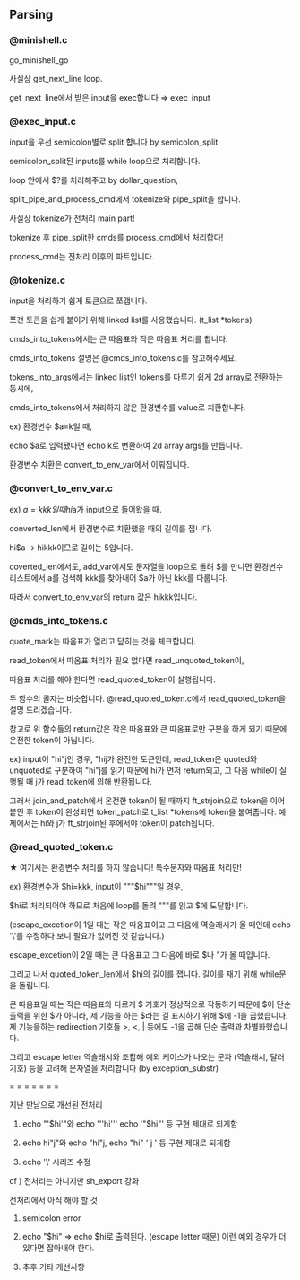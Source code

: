 ## Parsing

### @minishell.c

go_minishell_go 

사실상 get_next_line loop.

get_next_line에서 받은 input을 exec합니다 ⇒ exec_input

### @exec_input.c

input을 우선 semicolon별로 split 합니다 by semicolon_split

semicolon_split된 inputs를 while loop으로 처리합니다.

loop 안에서 $?를 처리해주고 by dollar_question,

split_pipe_and_process_cmd에서 tokenize와 pipe_split을 합니다.

사실상 tokenize가 전처리 main part!

tokenize 후 pipe_split한 cmds를 process_cmd에서 처리합다!

process_cmd는 전처리 이후의 파트입니다.

### @tokenize.c

input을 처리하기 쉽게 토큰으로 쪼갭니다.

쪼갠 토큰을 쉽게 붙이기 위해 linked list를 사용했습니다. (t_list *tokens)

cmds_into_tokens에서는 큰 따옴표와 작은 따옴표 처리를 합니다.

cmds_into_tokens 설명은 @cmds_into_tokens.c를 참고해주세요.

tokens_into_args에서는 linked list인 tokens를 다루기 쉽게 2d array로 전환하는 동시에,

cmds_into_tokens에서 처리하지 않은 환경변수를 value로 치환합니다.

ex) 환경변수 $a=k일 때,

echo $a로 입력됐다면 echo k로 변환하여 2d array args를 만듭니다.

환경변수 치환은 convert_to_env_var에서 이뤄집니다.

### @convert_to_env_var.c

ex) $a=kkk일 때 hi$a가 input으로 들어왔을 때.

converted_len에서 환경변수로 치환했을 때의 길이를 잽니다.

hi$a → hikkk이므로 길이는 5입니다. 

coverted_len에서도, add_var에서도 문자열을 loop으로 돌려 $를 만나면  환경변수 리스트에서 a를 검색해 kkk를 찾아내어 $a가 아닌 kkk를 다룹니다.

따라서 convert_to_env_var의 return 값은 hikkk입니다.

### @cmds_into_tokens.c

quote_mark는 따옴표가 열리고 닫히는 것을 체크합니다.

read_token에서 따옴표 처리가 필요 없다면 read_unquoted_token이,

따옴표 처리를 해야 한다면 read_quoted_token이 실행됩니다.

두 함수의 골자는 비슷합니다. @read_quoted_token.c에서 read_quoted_token을 설명 드리겠습니다.

참고로 위 함수들의 return값은 작은 따옴표와 큰 따옴표로만 구분을 하게 되기 때문에 온전한 token이 아닙니다.  

ex) input이 "hi"j인 경우, "hij가 완전한 토큰인데, read_token은 quoted와 unquoted로 구분하여 "hi"j를 읽기 때문에 hi가 먼저 return되고, 그 다음 while이 실행될 때 j가 read_token에 의해 반환됩니다.

그래서 join_and_patch에서 온전한 token이 될 때까지 ft_strjoin으로 token을 이어 붙인 후 token이 완성되면 token_patch로 t_list *tokens에 token을 붙여줍니다. 예제에서는 hi와 j가 ft_strjoin된 후에서야 token이 patch됩니다.

### @read_quoted_token.c

★ 여기서는 환경변수 처리를 하지 않습니다! 특수문자와 따옴표 처리만!

ex) 환경변수가 $hi=kkk, input이 """$hi"""일 경우,

 $hi로 처리되어야 하므로 처음에 loop를 돌려 """를 읽고 $에 도달합니다.

(escape_excetion이 1일 때는 작은 따옴표이고 그 다음에 역슬래시가 올 때인데 echo '\\\'를 수정하다 보니 필요가 없어진 것 같습니다.) 

escape_excetion이 2일 때는 큰 따옴표고 그 다음에 바로 $나 "가 올 때입니다.

그리고 나서 quoted_token_len에서 $hi의 길이를 잽니다. 길이를 재기 위해 while문을 돌립니다.

큰 따옴표일 때는 작은 따옴표와 다르게 $ 기호가 정상적으로 작동하기 때문에 $이 단순 출력을 위한 $가 아니라,  제 기능을 하는 $라는 걸 표시하기 위해 $에 -1을 곱했습니다. 제 기능을하는 redirection 기호들 >, <, | 등에도 -1을 곱해 단순 출력과 차별화했습니다.

그리고 escape letter 역슬래시와 조합해 예외 케이스가 나오는 문자 (역슬래시, 달러 기호) 등을 고려해 문자열을 처리합니다 (by exception_substr)

= = = = = = = 

지난 만남으로 개선된 전처리

1.  echo "'$hi'"와 echo '''hi''' echo '"$hi"' 등 구현 제대로 되게함 

2.  echo hi"j"와 echo "hi"j, echo "hi" ' j ' 등 구현 제대로 되게함

3. echo '\\\' 시리즈 수정

cf ) 전처리는 아니지만 sh_export 강화

전처리에서 아직 해야 할 것

1. semicolon error 

2.  echo "\$hi" ⇒ echo $hi로 출력된다. (escape letter 때문)
    이런 예외 경우가 더 있다면 잡아내야 한다.

3. 추후 기타 개선사항
